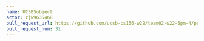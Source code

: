 ```yaml
---
name: UCSBSubject
actor: zjw9635468
pull_request_url: https://github.com/ucsb-cs156-w22/team02-w22-5pm-4/pull/31
pull_request_num: 31
---
```


